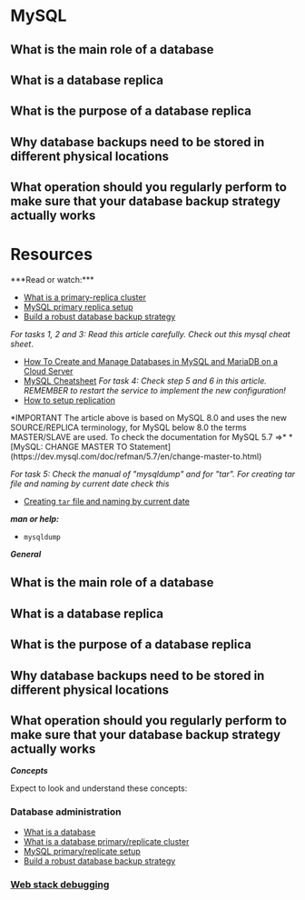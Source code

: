 MySQL
====

## What is the main role of a database
## What is a database replica
## What is the purpose of a database replica
## Why database backups need to be stored in different physical locations
## What operation should you regularly perform to make sure that your database backup strategy actually works


Resources
======
<p>
***Read or watch:***

* [What is a primary-replica cluster](https://www.digitalocean.com/community/tutorials/how-to-choose-a-redundancy-plan-to-ensure-high-availability#sql-replication)
* [MySQL primary replica setup](https://www.digitalocean.com/community/tutorials/how-to-set-up-replication-in-mysql)
* [Build a robust database backup strategy](https://www.databasejournal.com/ms-sql/developing-a-sql-server-backup-strategy/)

*For tasks 1, 2 and 3: Read this article carefully. Check out this mysql cheat sheet*.
* [How To Create and Manage Databases in MySQL and MariaDB on a Cloud Server](https://www.digitalocean.com/community/tutorials/how-to-create-and-manage-databases-in-mysql-and-mariadb-on-a-cloud-server)
* [MySQL Cheatsheet](https://devhints.io/mysql)
*For task 4:  Check step 5 and 6 in this article. REMEMBER to restart the service to implement the new configuration!*
* [How to setup replication](https://www.digitalocean.com/community/tutorials/how-to-set-up-replication-in-mysql)

<p>
*IMPORTANT
The article above is based on MySQL 8.0 and uses the new SOURCE/REPLICA terminology, for MySQL below 8.0 the terms MASTER/SLAVE are used.
To check the documentation for MySQL 5.7 =>*
* [MySQL: CHANGE MASTER TO Statement](https://dev.mysql.com/doc/refman/5.7/en/change-master-to.html)

*For task 5:  Check the manual of "mysqldump" and for "tar". For creating tar file and naming by current date check this*
</p>

* [Creating `tar` file and naming by current date](https://stackoverflow.com/questions/18498359/creating-tar-file-and-naming-by-current-date)

***man or help:***

* `mysqldump`

</p>

***General***

## What is the main role of a database
## What is a database replica
## What is the purpose of a database replica
## Why database backups need to be stored in different physical locations
## What operation should you regularly perform to make sure that your database backup strategy actually works


***Concepts***

Expect to look and understand these concepts:

### Database administration
* [What is a database](https://searchdatamanagement.techtarget.com/definition/database)
* [What is a database primary/replicate cluster](https://www.digitalocean.com/community/tutorials/how-to-choose-a-redundancy-plan-to-ensure-high-availability#sql-replication)
* [MySQL primary/replicate setup](https://www.digitalocean.com/community/tutorials/how-to-set-up-replication-in-mysql)
* [Build a robust database backup strategy](https://www.databasejournal.com/ms-sql/developing-a-sql-server-backup-strategy/)

### [Web stack debugging](https://intranet.hbtn.io/concepts/68)

